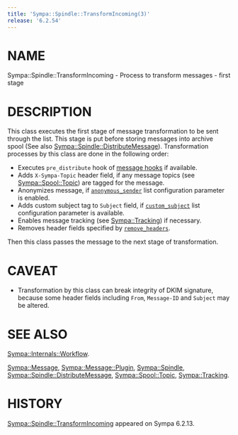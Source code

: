 ```yaml
---
title: 'Sympa::Spindle::TransformIncoming(3)'
release: '6.2.54'
---
```


# NAME

Sympa::Spindle::TransformIncoming -
Process to transform messages - first stage

# DESCRIPTION

This class executes the first stage of message transformation to be sent
through the list. This stage is put before storing messages into archive
spool (See also [Sympa::Spindle::DistributeMessage](./Sympa-Spindle-DistributeMessage.3.md)).
Transformation processes by this class are done in the following order:

- Executes `pre_distribute` hook of [message hooks](./Sympa-Message-Plugin.3.md)
if available.
- Adds `X-Sympa-Topic` header field, if any message topics
(see [Sympa::Spool::Topic](./Sympa-Spool-Topic.3.md)) are tagged for the message.
- Anonymizes message,
if [`anonymous_sender`](./list_config.5.md#anonymous_sender) list configuration
parameter is enabled.
- Adds custom subject tag to `Subject` field, if
[`custom_subject`](./list_config.5.md#custom_subject) list configuration
parameter is available.
- Enables message tracking (see [Sympa::Tracking](./Sympa-Tracking.3.md)) if necessary.
- Removes header fields specified by
[`remove_headers`](./list_config.5.md#remove_headers).

Then this class passes the message to the next stage of transformation.

# CAVEAT

- Transformation by this class can break integrity of DKIM signature,
because some header fields including `From`, `Message-ID` and `Subject` may
be altered.

# SEE ALSO

[Sympa::Internals::Workflow](./Sympa-Internals-Workflow.3.md).

[Sympa::Message](./Sympa-Message.3.md),
[Sympa::Message::Plugin](./Sympa-Message-Plugin.3.md),
[Sympa::Spindle](./Sympa-Spindle.3.md),
[Sympa::Spindle::DistributeMessage](./Sympa-Spindle-DistributeMessage.3.md),
[Sympa::Spool::Topic](./Sympa-Spool-Topic.3.md),
[Sympa::Tracking](./Sympa-Tracking.3.md).

# HISTORY

[Sympa::Spindle::TransformIncoming](./Sympa-Spindle-TransformIncoming.3.md) appeared on Sympa 6.2.13.
